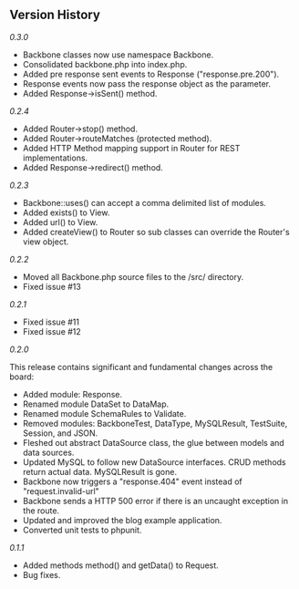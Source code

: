 Version History
---------------

*0.3.0*
* Backbone classes now use namespace Backbone.
* Consolidated backbone.php into index.php.
* Added pre response sent events to Response ("response.pre.200").
* Response events now pass the response object as the parameter.
* Added Response->isSent() method.

*0.2.4*
* Added Router->stop() method.
* Added Router->routeMatches (protected method).
* Added HTTP Method mapping support in Router for REST implementations.
* Added Response->redirect() method.

*0.2.3*

* Backbone::uses() can accept a comma delimited list of modules.
* Added exists() to View.
* Added url() to View.
* Added createView() to Router so sub classes can override the Router's view object.

*0.2.2*

* Moved all Backbone.php source files to the /src/ directory.
* Fixed issue #13

*0.2.1*

* Fixed issue #11
* Fixed issue #12

*0.2.0*

This release contains significant and fundamental changes across the board:

* Added module: Response.
* Renamed module DataSet to DataMap.
* Renamed module SchemaRules to Validate.
* Removed modules: BackboneTest, DataType, MySQLResult, TestSuite, Session, and JSON.
* Fleshed out abstract DataSource class, the glue between models and data sources.
* Updated MySQL to follow new DataSource interfaces. CRUD methods return actual data. MySQLResult is gone.
* Backbone now triggers a "response.404" event instead of "request.invalid-url"
* Backbone sends a HTTP 500 error if there is an uncaught exception in the route.
* Updated and improved the blog example application.
* Converted unit tests to phpunit.

*0.1.1*
* Added methods method() and getData() to Request.
* Bug fixes.
